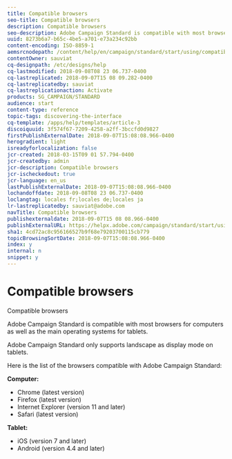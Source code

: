 ```yaml
---
title: Compatible browsers
seo-title: Compatible browsers
description: Compatible browsers
seo-description: Adobe Campaign Standard is compatible with most browsers and main operating systems. Discover the full list.
uuid: 8273b6a7-b65c-4be5-a701-e73a234c92bb
content-encoding: ISO-8859-1
aemsrcnodepath: /content/help/en/campaign/standard/start/using/compatible-browsers
contentOwner: sauviat
cq-designpath: /etc/designs/help
cq-lastmodified: 2018-09-08T08 23 06.737-0400
cq-lastreplicated: 2018-09-07T15 08 09.282-0400
cq-lastreplicatedby: sauviat
cq-lastreplicationaction: Activate
products: SG_CAMPAIGN/STANDARD
audience: start
content-type: reference
topic-tags: discovering-the-interface
cq-template: /apps/help/templates/article-3
discoiquuid: 3f574f67-7209-4258-a2ff-3bccfd0d9827
firstPublishExternalDate: 2018-09-07T15:08:08.966-0400
herogradient: light
isreadyforlocalization: false
jcr-created: 2018-03-15T09 01 57.794-0400
jcr-createdby: admin
jcr-description: Compatible browsers
jcr-ischeckedout: true
jcr-language: en_us
lastPublishExternalDate: 2018-09-07T15:08:08.966-0400
lochandoffdate: 2018-09-08T08 23 06.737-0400
loclangtag: locales fr;locales de;locales ja
lr-lastreplicatedby: sauviat@adobe.com
navTitle: Compatible browsers
publishexternaldate: 2018-09-07T15 08 08.966-0400
publishExternalURL: https://helpx.adobe.com/campaign/standard/start/using/compatible-browsers.html
sha1: 4cd72ac8c956166527b9f68e79203700115cb779
topicBrowsingSortDate: 2018-09-07T15:08:08.966-0400
index: y
internal: n
snippet: y
---
```


# Compatible browsers

Compatible browsers

Adobe Campaign Standard is compatible with most browsers for computers as well as the main operating systems for tablets.

Adobe Campaign Standard only supports landscape as display mode on tablets.

Here is the list of the browsers compatible with Adobe Campaign Standard:

**Computer:**

* Chrome (latest version)
* Firefox (latest version)
* Internet Explorer (version 11 and later)
* Safari (latest version)

**Tablet:**

* iOS (version 7 and later)
* Android (version 4.4 and later)

